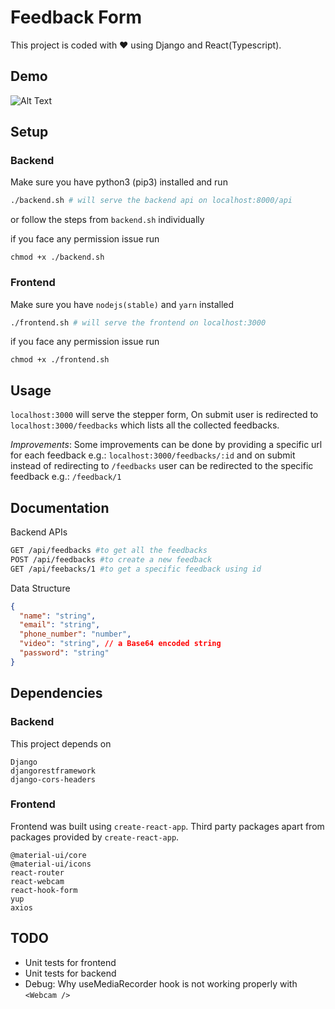 # Feedback Form

This project is coded with ❤️ using Django and React(Typescript).

## Demo

![Alt Text](screencast/demo-feed.gif)

## Setup

### Backend

Make sure you have python3 (pip3) installed and run

```sh
./backend.sh # will serve the backend api on localhost:8000/api
```

or follow the steps from `backend.sh` individually

if you face any permission issue run

```
chmod +x ./backend.sh
```

### Frontend

Make sure you have `nodejs(stable)` and `yarn` installed

```sh
./frontend.sh # will serve the frontend on localhost:3000
```

if you face any permission issue run

```
chmod +x ./frontend.sh
```

## Usage

`localhost:3000` will serve the stepper form, On submit user is redirected to `localhost:3000/feedbacks` which lists all the collected feedbacks.

<i>Improvements</i>: Some improvements can be done by providing a specific url for each feedback e.g.: `localhost:3000/feedbacks/:id` and on submit instead of redirecting to `/feedbacks` user can be redirected to the specific feedback e.g.: `/feedback/1`

## Documentation

Backend APIs
```sh
GET /api/feedbacks #to get all the feedbacks
POST /api/feedbacks #to create a new feedback
GET /api/feebacks/1 #to get a specific feedback using id
```

Data Structure
```json
{
  "name": "string",
  "email": "string",
  "phone_number": "number",
  "video": "string", // a Base64 encoded string
  "password": "string"
}
```
## Dependencies

### Backend

This project depends on

```
Django
djangorestframework
django-cors-headers
```

### Frontend

Frontend was built using `create-react-app`. Third party packages apart from packages provided by `create-react-app`.

```
@material-ui/core
@material-ui/icons
react-router
react-webcam
react-hook-form
yup
axios
```

## TODO

- Unit tests for frontend
- Unit tests for backend
- Debug: Why useMediaRecorder hook is not working properly with `<Webcam />`
